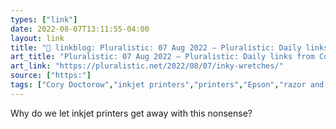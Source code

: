 ```yaml
---
types: ["link"]
date: 2022-08-07T13:11:55-04:00
layout: link
title: "🔗 linkblog: Pluralistic: 07 Aug 2022 – Pluralistic: Daily links from Cory Doctorow'"
art_title: "Pluralistic: 07 Aug 2022 – Pluralistic: Daily links from Cory Doctorow"
art_link: "https://pluralistic.net/2022/08/07/inky-wretches/"
source: ["https:"]
tags: ["Cory Doctorow","inkjet printers","printers","Epson","razor and blades"]
---
```

Why do we let inkjet printers get away with this nonsense?
 
